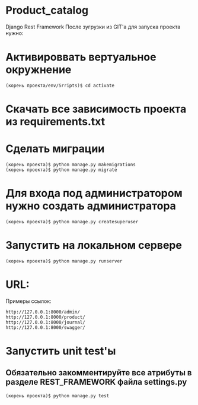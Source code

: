 # Product_catalog
Django Rest Framework
После зугрузки из GIT'a для запуска проекта нужно:

# Активироввать вертуальное окружнение
```
(корень проекта/env/Srripts)$ cd activate
```
# Скачать все зависимость проекта из requirements.txt

# Сделать миграции 
```
(корень проекта)$ python manage.py makemigrations
(корень проекта)$ python manage.py migrate
```
# Для входа под администратором нужно создать администратора
```
(корень проекта)$ python manage.py createsuperuser
```
# Запустить на локальном сервере
```
(корень проекта)$ python manage.py runserver
```
# URL:
Примеры ссылок:
```
http://127.0.0.1:8000/admin/
http://127.0.0.1:8000/product/
http://127.0.0.1:8000/journal/
http://127.0.0.1:8000/swagger/
```
# Запустить unit test'ы
## Обязательно закомментируйте все атрибуты в разделе REST_FRAMEWORK файла settings.py
```
(корень проекта)$ python manage.py test
```
